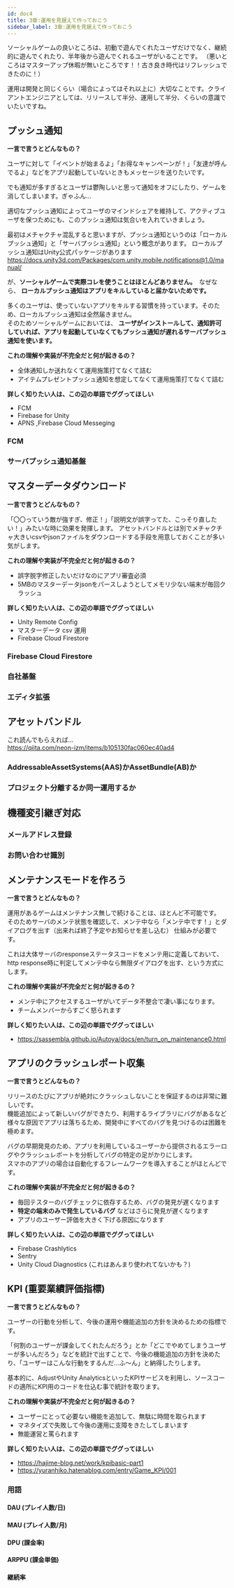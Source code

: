 ```yaml
---
id: doc4
title: 3章:運用を見据えて作っておこう
sidebar_label: 3章:運用を見据えて作っておこう
---
```

ソーシャルゲームの良いところは、初動で遊んでくれたユーザだけでなく、継続的に遊んでくれたり、半年後から遊んでくれるユーザがいることです。
（悪いところはマスターアップ休暇が無いところです！！古き良き時代はリフレッシュできたのに！）

運用は開発と同じくらい（場合によってはそれ以上に）大切なことです。クライアントエンジニアとしては、リリースして半分、運用して半分、くらいの意識でいたいですね。

## プッシュ通知
**一言で言うとどんなもの？**

ユーザに対して「イベントが始まるよ」「お得なキャンペーンが！」「友達が呼んでるよ」などをアプリ起動していないときもメッセージを送りたいです。

でも通知が多すぎるとユーザは鬱陶しいと思って通知をオフにしたり、ゲームを消してしまいます。ぎゃふん…

適切なプッシュ通知によってユーザのマインドシェアを維持して、アクティブユーザを保つためにも、このプッシュ通知は気合いを入れていきましょう。

最初はメチャクチャ混乱すると思いますが、プッシュ通知というのは「ローカルプッシュ通知」と「サーバプッシュ通知」という概念があります。
ローカルプッシュ通知はUnity公式パッケージがあります https://docs.unity3d.com/Packages/com.unity.mobile.notifications@1.0/manual/ 

が、**ソーシャルゲームで実際コレを使うことはほとんどありません。**　なぜなら、 **ローカルプッシュ通知はアプリをキルしていると届かないためです。**

多くのユーザは、使っていないアプリをキルする習慣を持っています。そのため、ローカルプッシュ通知は全然届きません。  
そのためソーシャルゲームにおいては、 **ユーザがインストールして、通知許可していれば、アプリを起動していなくてもプッシュ通知が遅れるサーバプッシュ通知を使います。**

**これの理解や実装が不完全だと何が起きるの？**

- 全体通知しか送れなくて運用施策打てなくて詰む
- アイテムプレゼントプッシュ通知を想定してなくて運用施策打てなくて詰む

**詳しく知りたい人は、この辺の単語でググってほしい**

- FCM
- Firebase for Unity
- APNS ,Firebase Cloud Messeging

### FCM
### サーバプッシュ通知基盤
## マスターデータダウンロード
**一言で言うとどんなもの？**

「〇〇っていう敵が強すぎ、修正！」「説明文が誤字ってた、こっそり直したい！」みたいな時に効果を発揮します。
アセットバンドルとは別でメチャクチャ大きいcsvやjsonファイルをダウンロードする手段を用意しておくことが多い気がします。

**これの理解や実装が不完全だと何が起きるの？**
- 誤字脱字修正したいだけなのにアプリ審査必須
- 5MBのマスターデータjsonをパースしようとしてメモリ少ない端末が毎回クラッシュ

**詳しく知りたい人は、この辺の単語でググってほしい**
- Unity Remote Config
- マスターデータ csv 運用
- Firebase Cloud Firestore

### Firebase Cloud Firestore
### 自社基盤
### エディタ拡張
## アセットバンドル
これ読んでもらえれば…  
https://qiita.com/neon-izm/items/b105130fac060ec40ad4

### AddressableAssetSystems(AAS)かAssetBundle(AB)か
### プロジェクト分離するか同一運用するか
## 機種変引継ぎ対応

### メールアドレス登録
### お問い合わせ識別
## メンテナンスモードを作ろう
**一言で言うとどんなもの？**

運用があるゲームはメンテナンス無しで続けることは、ほとんど不可能です。  
そのためサーバのメンテ状態を確認して、メンテ中なら「メンテ中です！」とダイアログを出す（出来れば終了予定やお知らせを差し込む）
仕組みが必要です。

これは大体サーバのresponseステータスコードをメンテ用に定義しておいて、http response時に判定してメンテ中なら無限ダイアログを出す、という方式にします。

**これの理解や実装が不完全だと何が起きるの？**
- メンテ中にアクセスするユーザがいてデータ不整合で凄い事になります。
- チームメンバーからすごく怒られます

**詳しく知りたい人は、この辺の単語でググってほしい**
- https://sassembla.github.io/Autoya/docs/en/turn_on_maintenance0.html

## アプリのクラッシュレポート収集
**一言で言うとどんなもの？**

リリースのたびにアプリが絶対にクラッシュしないことを保証するのは非常に難しいです。   
機能追加によって新しいバグができたり、利用するライブラリにバグがあるなど様々な原因でアプリは落ちるため、開発中にすべてのバグを見つけるのは困難を極めます。

バグの早期発見のため、アプリを利用しているユーザーから提供されるエラーログやクラッシュレポートを分析してバグの特定の足がかりにします。   
スマホのアプリの場合は自動化するフレームワークを導入することがほとんどです。

**これの理解や実装が不完全だと何が起きるの？**
- 毎回テスターのバグチェックに依存するため、バグの発見が遅くなります
- **特定の端末のみで発生しているバグ** などはさらに発見が遅くなります
- アプリのユーザー評価を大きく下げる原因になります

**詳しく知りたい人は、この辺の単語でググってほしい**
- Firebase Crashlytics
- Sentry
- Unity Cloud Diagnostics (これはあんまり使われてないかも？)

## KPI (重要業績評価指標)
**一言で言うとどんなもの？**

ユーザーの行動を分析して、今後の運用や機能追加の方針を決めるための指標です。

「何割のユーザーが課金してくれたんだろう」とか「どこでやめてしまうユーザーが多いんだろう」などを統計で出すことで、今後の機能追加の方針を決めたり、「ユーザーはこんな行動をするんだ…ふ～ん」と納得したりします。

基本的に、AdjustやUnity AnalyticsといったKPIサービスを利用し、ソースコードの適所にKPI用のコードを仕込む事で統計を取ります。

**これの理解や実装が不完全だと何が起きるの？**
- ユーザーにとって必要ない機能を追加して、無駄に時間を取られます
- マネタイズで失敗して今後の運用に支障をきたしてしまいます
- 無能運営と罵られます

**詳しく知りたい人は、この辺の単語でググってほしい**
- https://hajime-blog.net/work/kpibasic-part1
- https://yuranhiko.hatenablog.com/entry/Game_KPI/001

### 用語
#### DAU (プレイ人数/日)
#### MAU (プレイ人数/月)
#### DPU (課金率)
#### ARPPU (課金単価)
#### 継続率
